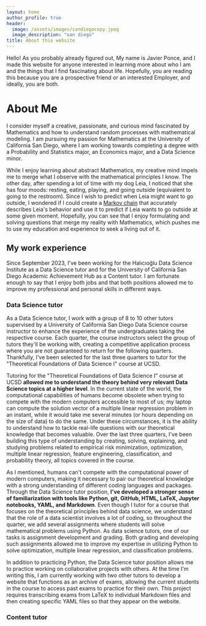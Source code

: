 ```yaml
---
layout: home
author_profile: true
header:
  image: /assets/images/sandiegocopy.jpeg
  image_description: "san diego"
title: About this website
---
```


Hello! As you probably already figured out, My name is Javier Ponce, and I made this website for anyone interested in learning more about who I am and the things that I find fascinating about life. Hopefully, you are reading this because you are a prospective friend or an interested Employer, and ideally, you are both.

# About Me

I consider myself a creative, passionate, and curious mind fascinated by Mathematics and how to understand random processes with mathematical modeling. I am pursuing my passion for Mathematics at the University of California San Diego, where I am working towards completing a degree with a Probability and Statistics major, an Economics major, and a Data Science minor. 

While I enjoy learning about abstract Mathematics, my creative mind impels me to merge what I observe with the mathematical principles I know. The other day, after spending a lot of time with my dog Leia, I noticed that she has four moods: resting, eating, playing, and going outside (equivalent to going to the restroom). Since I wish to predict when Leia might want to go outside, I wondered if I could create a <a href="https://www.sciencedirect.com/topics/social-sciences/markov-chain#:~:text=Abstract-,A%20Markov%20chain%20is%20a%20process%20that%20consists%20of%20a,one%20to%20study%20this%20process." target="_blank">Markov chain</a> that accurately describes Leia's behavior and use it to predict if Leia wants to go outside at some given moment. Hopefully, you can see that I enjoy formulating and solving questions that merge my reality with Mathematics, which pushes me to use my education and experience to seek a living out of it. 

## My work experience

Since September 2023, I've been working for the Halıcıoğlu Data Science Institute as a Data Science tutor and for the University of California San Diego Academic Achievement Hub as a Content tutor. I am fortunate enough to say that I enjoy both jobs and that both positions allowed me to improve my professional and personal skills in different ways.

### Data Science tutor 

As a Data Science tutor, I work with a group of 8 to 10 other tutors supervised by a University of California San Diego Data Science course instructor to enhance the experience of the undergraduates taking the respective course. Each quarter, the course instructors select the group of tutors they'll be working with, creating a competitive application process where you are not guaranteed to return for the following quarters. Thankfully, I've been selected for the last three quarters to tutor for the "Theoretical Foundations of Data Science I" course at UCSD.

Tutoring for the "Theoretical Foundations of Data Science I" course at UCSD **allowed me to understand the theory behind very relevant Data Science topics at a higher level**. In the current state of the world, the computational capabilities of humans become obsolete when trying to compete with the modern computers accessible to most of us; my laptop can compute the solution vector of a multiple linear regression problem in an instant, while it would take me several minutes (or hours depending on the size of data) to do the same. Under these circumstances, it is the ability to understand how to tackle real-life questions with our theoretical knowledge that becomes valuable. Over the last three quarters, I've been building this type of understanding by creating, solving, explaining, and studying problems related to empirical risk minimization, optimization, multiple linear regression, feature engineering, classification, and probability theory, all topics covered in the course.

As I mentioned, humans can't compete with the computational power of modern computers, making it necessary to pair our theoretical knowledge with a strong understanding of different coding languages and packages. Through the Data Science tutor position, **I've developed a stronger sense of familiarization with tools like Python, git, GitHub, HTML, LaTeX, Jupyter notebooks, YAML, and Markdown**. Even though I tutor for a course that focuses on the theoretical principles behind data science, we understand that the role of a data scientist involves a lot of coding, so throughout the quarter, we add several assignments where students will solve mathematical problems using Python. As data science tutors, one of our tasks is assignment development and grading. Both grading and developing such assignments allowed me to improve my expertise in utilizing Python to solve optimization, multiple linear regression, and classification problems.

In addition to practicing Python, the Data Science tutor position allows me to practice working on collaborative projects with others. At the time I'm writing this, I am currently working with two other tutors to develop a website that functions as an archive of exams, allowing the current students in the course to access past exams to practice for their own. This project requires transcribing exams from LaTeX to individual Markdown files and then creating specific YAML files so that they appear on the website.
### Content tutor